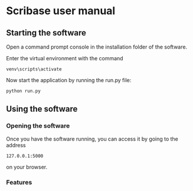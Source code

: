 # Scribase user manual

## Starting the software
Open a command prompt console in the installation folder of the software.

Enter the virtual environment with the command

`venv\scripts\activate`

Now start the application by running the run.py file:

`python run.py`

## Using the software

### Opening the software
Once you have the software running, you can access it by going to the address

`127.0.0.1:5000`

on your browser.

### Features

